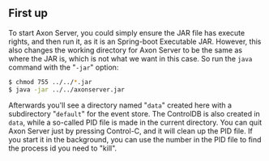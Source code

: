 ## First up

To start Axon Server, you could simply ensure the JAR file has execute rights, and then run it, as it is an Spring-boot Executable JAR. However, this also changes the working directory for Axon Server to be the same as where the JAR is, which is not what we want in this case. So run the `java` command with the "`-jar`" option:

```bash
$ chmod 755 ../../*.jar
$ java -jar ../../axonserver.jar
```

Afterwards you'll see a directory named "`data`" created here with a subdirectory "`default`" for the event store. The ControlDB is also created in `data`, while a so-called PID file is made in the current directory. You can quit Axon Server just by pressing Control-C, and it will clean up the PID file. If you start it in the background, you can use the number in the PID file to find the process id you need to "kill".